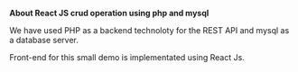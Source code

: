 **About React JS crud operation using php and mysql**

We have used PHP as a backend technoloty for the REST API and mysql as a database server.

Front-end for this small demo is implementated using React Js.
